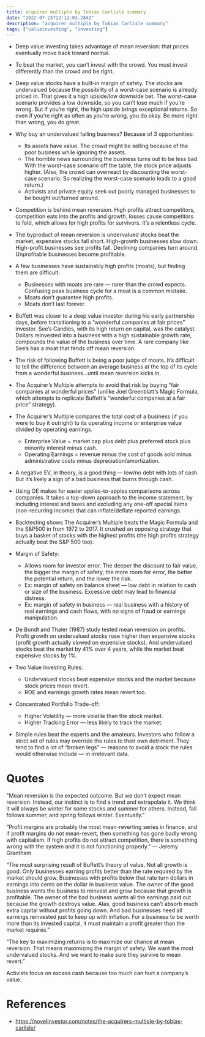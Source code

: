 ```yaml
---
title: acquirer multiple by Tobias Carlisle summary
date: "2022-07-25T22:12:03.284Z"
description: "acquirer multiple by Tobias Carlisle summary"
tags: ["valueinvesting", "investing"]
---
```


- Deep value investing takes advantage of mean reversion: that prices eventually move back toward normal.

- To beat the market, you can’t invest with the crowd. You must invest differently than the crowd and be right.

- Deep value stocks have a built-in margin of safety. The stocks are undervalued because the possibility of a worst-case scenario is already priced in. That gives it a high upside/low downside bet. The worst-case scenario provides a low downside, so you can’t lose much if you’re wrong. But if you’re right, the high upside brings exceptional returns. So even if you’re right as often as you’re wrong, you do okay. Be more right than wrong, you do great.

- Why buy an undervalued failing business? Because of 3 opportunities:
  - Its assets have value. The crowd might be selling because of the poor business while ignoring the assets.
  - The horrible news surrounding the business turns out to be less bad. With the worst-case scenario off the table, the stock price adjusts higher. (Also, the crowd can overreact by discounting the worst-case scenario. So realizing the worst-case scenario leads to a good return.)
  - Activists and private equity seek out poorly managed businesses to be bought out/turned around.
- Competition is behind mean reversion. High profits attract competitors, competition eats into the profits and growth, losses cause competitors to fold, which allows for high profits for survivors. It’s a relentless cycle.

- The byproduct of mean reversion is undervalued stocks beat the market, expensive stocks fall short. High-growth businesses slow down. High-profit businesses see profits fall. Declining companies turn around. Unprofitable businesses become profitable.
- A few businesses have sustainably high profits (moats), but finding them are difficult:
  - Businesses with moats are rare — rarer than the crowd expects. Confusing peak business cycle for a moat is a common mistake.
  - Moats don’t guarantee high profits.
  - Moats don’t last forever.
- Buffett was closer to a deep value investor during his early partnership days, before transitioning to a “wonderful companies at fair prices” investor. See’s Candies, with its high return on capital, was the catalyst. Dollars reinvested into a business with a high sustainable growth rate, compounds the value of the business over time. A rare company like See’s has a moat that fends off mean reversion.
- The risk of following Buffett is being a poor judge of moats. It’s difficult to tell the difference between an average business at the top of its cycle from a wonderful business…until mean reversion kicks in.
- The Acquirer’s Multiple attempts to avoid that risk by buying “fair companies at wonderful prices” (unlike Joel Greenblatt’s Magic Formula, which attempts to replicate Buffett’s “wonderful companies at a fair price” strategy).
- The Acquirer’s Multiple compares the total cost of a business (if you were to buy it outright) to its operating income or enterprise value divided by operating earnings.
  - Enterprise Value = market cap plus debt plus preferred stock plus minority interest minus cash.
  - Operating Earnings = revenue minus the cost of goods sold minus administrative costs minus depreciation/amortization.
- A negative EV, in theory, is a good thing — low/no debt with lots of cash. But it’s likely a sign of a bad business that burns through cash.
- Using OE makes for easier apples-to-apples comparisons across companies. It takes a top-down approach to the income statement, by including interest and taxes and excluding any one-off special items (non-recurring income) that can inflate/deflate reported earnings.
- Backtesting shows The Acquirer’s Multiple beats the Magic Formula and the S&P500 in from 1972 to 2017. It crushed an opposing strategy that buys a basket of stocks with the highest profits (the high profits strategy actually beat the S&P 500 too).
- Margin of Safety:
  - Allows room for investor error. The deeper the discount to fair value, the bigger the margin of safety, the more room for error, the better the potential return, and the lower the risk.
  - Ex: margin of safety on balance sheet — low debt in relation to cash or size of the business. Excessive debt may lead to financial distress.
  - Ex: margin of safety in business — real business with a history of real earnings and cash flows, with no signs of fraud or earnings manipulation.
- De Bondt and Thaler (1987) study tested mean reversion on profits. Profit growth on undervalued stocks rose higher than expansive stocks (profit growth actually slowed on expensive stocks). And undervalued stocks beat the market by 41% over 4 years, while the market beat expensive stocks by 1%.
- Two Value Investing Rules:
  - Undervalued stocks beat expensive stocks and the market because stock prices mean revert.
  - ROE and earnings growth rates mean revert too.

- Concentrated Portfolio Trade-off:
  - Higher Volatility — more volatile than the stock market.
  - Higher Tracking Error — less likely to track the market.

- Simple rules beat the experts and the amateurs. Investors who follow a strict set of rules may override the rules to their own detriment. They tend to find a lot of “broken legs” — reasons to avoid a stock the rules would otherwise include — in irrelevant data.

# Quotes

"Mean reversion is the expected outcome. But we don’t expect mean reversion. Instead, our instinct is to find a trend and extrapolate it. We think it will always be winter for some stocks and summer for others. Instead, fall follows summer, and spring follows winter. Eventually."

“Profit margins are probably the most mean-reverting series in finance, and if profit margins do not mean-revert, then something has gone badly wrong with capitalism. If high profits do not attract competition, there is something wrong with the system and it is not functioning properly.” — Jeremy Grantham

“The most surprising result of Buffett’s theory of value. Not all growth is good. Only businesses earning profits better than the rate required by the market should grow. Businesses with profits below that rate turn dollars in earnings into cents on the dollar in business value. The owner of the good business wants the business to reinvest and grow because that growth is profitable. The owner of the bad business wants all the earnings paid out because the growth destroys value. Alas, good business can’t absorb much extra capital without profits going down. And bad businesses need all earnings reinvested just to keep up with inflation. For a business to be worth more than its invested capital, it must maintain a profit greater than the market requires.”

“The key to maximizing returns is to maximize our chance at mean reversion. That means maximizing the margin of safety. We want the most undervalued stocks. And we want to make sure they survive to mean revert.”

Activists focus on excess cash because too much can hurt a company’s value.

# References
- https://novelinvestor.com/notes/the-acquirers-multiple-by-tobias-carlisle/